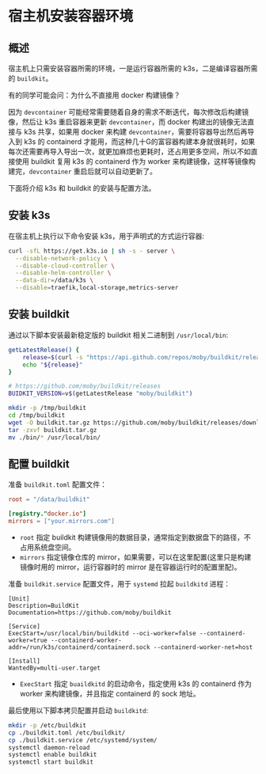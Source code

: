 # 宿主机安装容器环境

## 概述

宿主机上只需安装容器所需的环境，一是运行容器所需的 k3s，二是编译容器所需的 `buildkit`。

有的同学可能会问：为什么不直接用 docker 构建镜像？

因为 `devcontainer` 可能经常需要随着自身的需求不断迭代，每次修改后构建镜像，然后让 k3s 重启容器来更新 `devcontainer`，而 docker 构建出的镜像无法直接与 k3s 共享，如果用 docker 来构建 `devcontainer`，需要将容器导出然后再导入到 k3s 的 containerd 才能用，而这种几十G的富容器构建本身就很耗时，如果每次还需要再导入导出一次，就更加麻烦也更耗时，还占用更多空间，所以不如直接使用 buildkit 复用 k3s 的 containerd 作为 worker 来构建镜像，这样等镜像构建完，`devcontainer` 重启后就可以自动更新了。

下面将介绍 k3s 和 buildkit 的安装与配置方法。

## 安装 k3s

在宿主机上执行以下命令安装 k3s，用于声明式的方式运行容器:

```bash
curl -sfL https://get.k3s.io | sh -s - server \
  --disable-network-policy \
  --disable-cloud-controller \
  --disable-helm-controller \
  --data-dir=/data/k3s \
  --disable=traefik,local-storage,metrics-server
```

## 安装 buildkit 

通过以下脚本安装最新稳定版的 buildkit 相关二进制到 `/usr/local/bin`:

```bash
getLatestRelease() {
	release=$(curl -s "https://api.github.com/repos/moby/buildkit/releases/latest" | grep -Po '"tag_name": "v\K[^"]*')
	echo "${release}"
}

# https://github.com/moby/buildkit/releases
BUIDKIT_VERSION=v$(getLatestRelease "moby/buildkit")

mkdir -p /tmp/buildkit
cd /tmp/buildkit
wget -O buildkit.tar.gz https://github.com/moby/buildkit/releases/download/${BUIDKIT_VERSION}/buildkit-${BUIDKIT_VERSION}.linux-$(dpkg --print-architecture).tar.gz
tar -zxvf buildkit.tar.gz
mv ./bin/* /usr/local/bin/
```

## 配置 buildkit

准备 `buildkit.toml` 配置文件：

```toml
root = "/data/buildkit"

[registry."docker.io"]
mirrors = ["your.mirrors.com"]
```

* `root` 指定 buildkit 构建镜像用的数据目录，通常指定到数据盘下的路径，不占用系统盘空间。
* `mirrors` 指定镜像仓库的 mirror，如果需要，可以在这里配置(这里只是构建镜像时用的 mirror，运行容器时的 mirror 是在容器运行时的配置里配)。

准备 `buildkit.service` 配置文件，用于 `systemd` 拉起 `buildkitd` 进程：

```service
[Unit]
Description=BuildKit
Documentation=https://github.com/moby/buildkit

[Service]
ExecStart=/usr/local/bin/buildkitd --oci-worker=false --containerd-worker=true --containerd-worker-addr=/run/k3s/containerd/containerd.sock --containerd-worker-net=host

[Install]
WantedBy=multi-user.target
```

* `ExecStart` 指定 `buaildkitd` 的启动命令，指定使用 k3s 的 containerd 作为 worker 来构建镜像，并且指定 containerd 的 sock 地址。

最后使用以下脚本拷贝配置并启动 `buildkitd`:

```bash
mkdir -p /etc/buildkit
cp ./buildkit.toml /etc/buildkit/
cp ./buildkit.service /etc/systemd/system/
systemctl daemon-reload
systemctl enable buildkit
systemctl start buildkit
```
